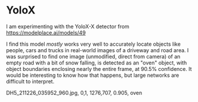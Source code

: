 # YoloX

I am experimenting with the YoloX-X detector from https://modelplace.ai/models/49

I find this model _mostly_ works very well to accurately locate objects like people, cars and trucks in real-world images of a driveway and road area. 
I was surprised to find one image (unmodified, direct from camera) of an empty road with a bit of snow falling, is detected as an "oven" object, with object boundaries enclosing nearly the entire frame, at 90.5% confidence. It would be interesting to know how that happens, but large networks are difficult to interpret.

DH5_211226_035952_960.jpg, 0,1, 1276,707, 0.905, oven
